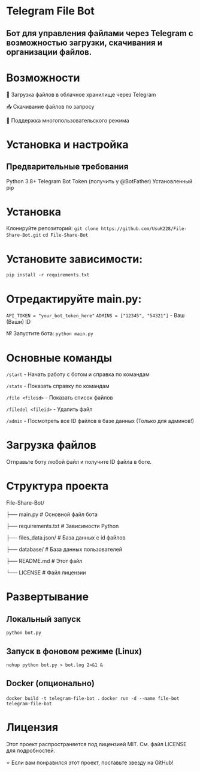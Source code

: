 # Telegram File Bot
## Бот для управления файлами через Telegram с возможностью загрузки, скачивания и организации файлов.

# Возможности
📁 Загрузка файлов в облачное хранилище через Telegram

📥 Скачивание файлов по запросу

👥 Поддержка многопользовательского режима

# Установка и настройка
## Предварительные требования
Python 3.8+
Telegram Bot Token (получить у @BotFather)
Установленный pip

# Установка
Клонируйте репозиторий:
`git clone https://github.com/UsuK228/File-Share-Bot.git`
`cd File-Share-Bot`

# Установите зависимости:
`pip install -r requirements.txt`

# Отредактируйте main.py:
`API_TOKEN = "your_bot_token_here"`
`ADMINS = ["12345", "54321"]` - Ваш (Ваши) ID

№ Запустите бота:
`python main.py`

# Основные команды
`/start` - Начать работу с ботом и справка по командам

`/stats` - Показать справку по командам

`/file <fileid>` - Показать список файлов

`/filedel <fileid>` - Удалить файл

`/admin` - Посмотреть все ID файлов в базе данных (Только для админов!)

# Загрузка файлов
Отправьте боту любой файл и получите ID файла в боте.

# Структура проекта
File-Share-Bot/

├── main.py            # Основной файл бота

├── requirements.txt   # Зависимости Python

├── files_data.json/   # База данных с id файлов

├── database/          # База данных пользователей

├── README.md          # Этот файл

└── LICENSE            # Файл лицензии

# Развертывание
## Локальный запуск
`python bot.py`
## Запуск в фоновом режиме (Linux)
`nohup python bot.py > bot.log 2>&1 &`
## Docker (опционально)
`docker build -t telegram-file-bot .`
`docker run -d --name file-bot telegram-file-bot`

# Лицензия
Этот проект распространяется под лицензией MIT. См. файл LICENSE для подробностей.

⭐ Если вам понравился этот проект, поставьте звезду на GitHub!
